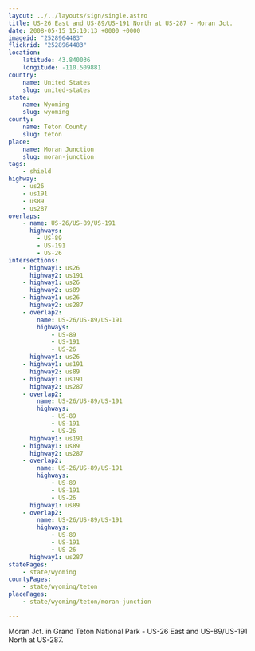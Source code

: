 ```yaml
---
layout: ../../layouts/sign/single.astro
title: US-26 East and US-89/US-191 North at US-287 - Moran Jct.
date: 2008-05-15 15:10:13 +0000 +0000
imageid: "2528964483"
flickrid: "2528964483"
location:
    latitude: 43.840036
    longitude: -110.509881
country:
    name: United States
    slug: united-states
state:
    name: Wyoming
    slug: wyoming
county:
    name: Teton County
    slug: teton
place:
    name: Moran Junction
    slug: moran-junction
tags:
    - shield
highway:
    - us26
    - us191
    - us89
    - us287
overlaps:
    - name: US-26/US-89/US-191
      highways:
        - US-89
        - US-191
        - US-26
intersections:
    - highway1: us26
      highway2: us191
    - highway1: us26
      highway2: us89
    - highway1: us26
      highway2: us287
    - overlap2:
        name: US-26/US-89/US-191
        highways:
            - US-89
            - US-191
            - US-26
      highway1: us26
    - highway1: us191
      highway2: us89
    - highway1: us191
      highway2: us287
    - overlap2:
        name: US-26/US-89/US-191
        highways:
            - US-89
            - US-191
            - US-26
      highway1: us191
    - highway1: us89
      highway2: us287
    - overlap2:
        name: US-26/US-89/US-191
        highways:
            - US-89
            - US-191
            - US-26
      highway1: us89
    - overlap2:
        name: US-26/US-89/US-191
        highways:
            - US-89
            - US-191
            - US-26
      highway1: us287
statePages:
    - state/wyoming
countyPages:
    - state/wyoming/teton
placePages:
    - state/wyoming/teton/moran-junction

---
```

 Moran Jct. in Grand Teton National Park - US-26 East and US-89/US-191 North at US-287.